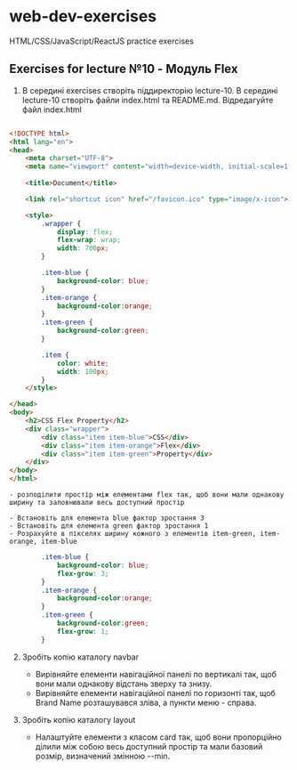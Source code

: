 # web-dev-exercises
HTML/CSS/JavaScript/ReactJS practice exercises
## Exercises for lecture №10 - Модуль Flex

1. В середині exercises створіть піддиректорію lecture-10. В середині lecture-10 створіть файли index.html та README.md. Відредагуйте файл index.html

```html

<!DOCTYPE html>
<html lang="en">
<head>
    <meta charset="UTF-8">
    <meta name="viewport" content="width=device-width, initial-scale=1.0">
    
    <title>Document</title>

	<link rel="shortcut icon" href="/favicon.ico" type="image/x-icon">

    <style>
        .wrapper {
            display: flex;
            flex-wrap: wrap;
            width: 700px;
        }

        .item-blue {
            background-color: blue;
        }
        .item-orange {
            background-color:orange;  
        }
        .item-green {
            background-color:green;
        }

        .item {
            color: white;
            width: 100px;
        }
    </style>

</head>
<body>
    <h2>CSS Flex Property</h2>
    <div class="wrapper">
        <div class="item item-blue">CSS</div>
        <div class="item item-orange">Flex</div>
        <div class="item item-green">Property</div>
    </div>
</body>
</html>

```
    - розподілити простір між елементами flex так, щоб вони мали однакову ширину та заповнювали весь доступний простір

    - Встановіть для елемента blue фактор зростання 3
    - Встановіть для елемента green фактор зростання 1
    - Розрахуйте в пікселях ширину кожного з елементів item-green, item-orange, item-blue
```css
        .item-blue {
            background-color: blue;
            flex-grow: 3;
        }
        .item-orange {
            background-color:orange;  
        }
        .item-green {
            background-color:green;
            flex-grow: 1;
        }
```

2. Зробіть копію каталогу navbar
    - Вирівняйте елементи навігаційної панелі по вертикалі так, щоб вони мали однакову відстань зверху та знизу.
    - Вирівняйте елементи навігаційної панелі по горизонті так, щоб Brand Name розташувався зліва, а пункти меню - справа. 


3. Зробіть копію каталогу layout
    - Налаштуйте елементи з класом card так, щоб вони пропорційно ділили між собою весь доступний простір та мали базовий розмір, визначений змінною --min.
